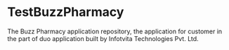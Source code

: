 # TestBuzzPharmacy
The Buzz Pharmacy application repository, the application for customer in the part of duo application built by Infotvita Technologies Pvt. Ltd.
